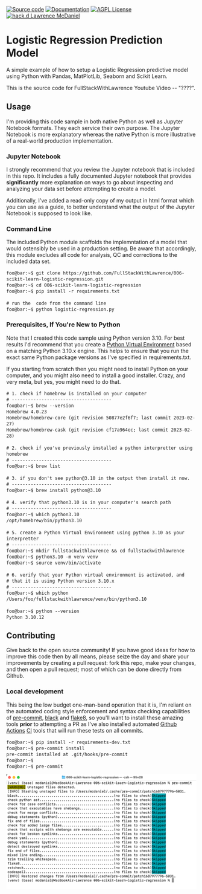 [![Source code](https://img.shields.io/static/v1?logo=github&label=Git&style=flat-square&color=brightgreen&message=Source%20code)](https://github.com/FullStackWithLawrence/006-scikit-learn-logistic-regression)
[![Documentation](https://img.shields.io/static/v1?&label=Documentation&style=flat-square&color=000000&message=Documentation)](https://github.com/FullStackWithLawrence/006-scikit-learn-logistic-regression)
[![AGPL License](https://img.shields.io/github/license/overhangio/tutor.svg?style=flat-square)](https://www.gnu.org/licenses/agpl-3.0.en.html)
[![hack.d Lawrence McDaniel](https://img.shields.io/badge/hack.d-Lawrence%20McDaniel-orange.svg)](https://lawrencemcdaniel.com)

# Logistic Regression Prediction Model

A simple example of how to setup a Logistic Regression predictive model
using Python with Pandas, MatPlotLib, Seaborn and Scikit Learn.

This is the source code for FullStackWithLawrence Youtube Video -- "????".

## Usage

I'm providing this code sample in both native Python as well as Jupyter Notebook formats. They each service their own purpose. The Jupyter Notebook is more explanatory whereas the native Python is more illustrative of a real-world production implementation.

### Jupyter Notebook

I strongly recommend that you review the Jupyter notebook that is included in this repo. It includes a fully documented Jupyter notebook that provides **significantly** more explanation on ways to go about inspecting and analyzing your data set before attempting to create
a model.

Additionally, I've added a read-only copy of my output in html format which you can use as a guide, to better understand what the output of the Jupyter Notebook is supposed to look like.

### Command Line

The included Python module scaffolds the implemntation of a model that would ostensibly be used in a production setting. Be aware that accordingly, this module excludes all code for analysis, QC and corrections to the included data set.

```console
foo@bar:~$ git clone https://github.com/FullStackWithLawrence/006-scikit-learn-logistic-regression.git
foo@bar:~$ cd 006-scikit-learn-logistic-regression
foo@bar:~$ pip install -r requirements.txt

# run the  code from the command line
foo@bar:~$ python logistic-regression.py
```

### Prerequisites, If You're New to Python

Note that I created this code sample using Python version 3.10. For best results I'd recommend that you create a [Python Virtual Environment](https://docs.python.org/3/library/venv.html) based on a matching Python 3.10.x engine. This helps to ensure that you run the exact same Python package versions as I've specified in requirements.txt.

If you starting from scratch then you might need to install Python on your computer, and you might also need to install a good installer. Crazy, and very meta, but yes, you might need to do that.

```console
# 1. check if homebrew is installed on your computer
# -------------------------------------
foo@bar:~$ brew --version
Homebrew 4.0.23
Homebrew/homebrew-core (git revision 50877e2f6f7; last commit 2023-02-27)
Homebrew/homebrew-cask (git revision cf17a964ec; last commit 2023-02-28)

# 2. check if you've previously installed a python interpretter using homebrew
# -------------------------------------
foo@bar:~$ brew list

# 3. if you don't see python@3.10 in the output then install it now.
# -------------------------------------
foo@bar:~$ brew install python@3.10

# 4. verify that python3.10 is in your computer's search path
# -------------------------------------
foo@bar:~$ which python3.10
/opt/homebrew/bin/python3.10

# 5. create a Python Virtual Environment using python 3.10 as your interpretter
# -------------------------------------
foo@bar:~$ mkdir fullstackwithlawrence && cd fullstackwithlawrence
foo@bar:~$ python3.10 -m venv venv
foo@bar:~$ source venv/bin/activate

# 6. verify that your Python virtual environment is activated, and
# that it is using Python version 3.10.x
# -------------------------------------
foo@bar:~$ which python
/Users/foo/fullstackwithlawrence/venv/bin/python3.10

foo@bar:~$ python --version
Python 3.10.12

```

## Contributing

Give back to the open source community! If you have good ideas for how to improve this code then by all means, please seize the day and share your improvements by creating a pull request: fork this repo, make your changes, and then open a pull request; most of which can be done directly from Github.

### Local development

This being the low budget one-man-band operation that it is, I'm reliant on the automated coding style enforcement and syntax checking capabilities of [pre-commit](https://pre-commit.com/), [black](https://pypi.org/project/black/) and [flake8](https://flake8.pycqa.org/), so you'll want to install these amazing tools **prior** to attempting a PR as I've also installed automated [Github Actions](https://github.com/features/actions) [CI](https://en.wikipedia.org/wiki/Continuous_integration) tools that will run these tests on all commits.

```console
foo@bar:~$ pip install -r requirements-dev.txt
foo@bar:~$ pre-commit install
pre-commit installed at .git/hooks/pre-commit
foo@bar:~$ 
foo@bar:~$ pre-commit
```

![pre-commit output](https://github.com/FullStackWithLawrence/006-scikit-learn-logistic-regression/blob/main/doc/pre-commit.png)
